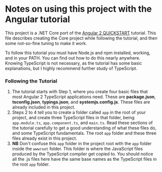 ﻿# Notes on using this project with the Angular tutorial

This project is a .NET Core port of the [Angular 2 QUICKSTART](https://angular.io/docs/ts/latest/quickstart.html) tutorial. This file describes creating the Core project while following the tutorial, and then some not-so-fine tuning to make it work.

To follow this tutorial you must have Node.js and npm installed, working, and in your PATH. You can find out how to do this nearly anywhere. Knowing TypeScript is not necessary, as the tutorial has some basic explanations, but I highly recommend further study of TypeScript.

### Following the Tutorial

1. The tutorial starts with Step 1, where you create four basic files that most Angular 2 TypeScript applications need. These are **package.json**, **tsconfig.json**, **typings.json**, and **systemjs.config.js**. These files are already included in this project.
2. Steps 2 to 4 tell you to create a folder called `app` in the root of your project, and create three TypeScript files in that folder, being `app.module.ts`, `app.component.ts`, and `main.ts`. Read these sections of the tutorial carefully to get a good understanding of what these files do, and some TypeScript fundamentals. The root `app` folder and these three files already exist in this project. 
3. **NB** Don't confuse this `app` folder in the project root with the `app` folder inside the `wwwroot` folder. This folder is where the JavaScript files produced by the TypeScript compiler get copied to. You should notice all the .js files here have the same base names as the TypeScript files in the root `app` folder.